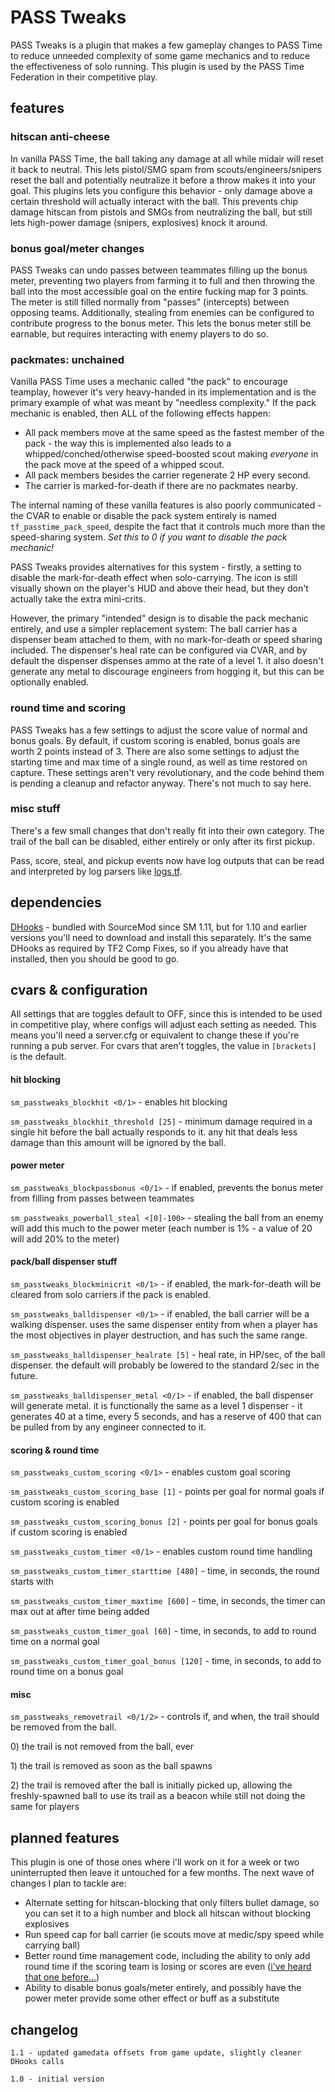 # PASS Tweaks
PASS Tweaks is a plugin that makes a few gameplay changes to PASS Time to reduce unneeded complexity of some game mechanics and to reduce the effectiveness of solo running. This plugin is used by the PASS Time Federation in their competitive play.

## features
### hitscan anti-cheese
In vanilla PASS Time, the ball taking any damage at all while midair will reset it back to neutral. This lets pistol/SMG spam from scouts/engineers/snipers reset the ball and potentially neutralize it before a throw makes it into your goal. This plugins lets you configure this behavior - only damage above a certain threshold will actually interact with the ball. This prevents chip damage hitscan from pistols and SMGs from neutralizing the ball, but still lets high-power damage (snipers, explosives) knock it around.

### bonus goal/meter changes
PASS Tweaks can undo passes between teammates filling up the bonus meter, preventing two players from farming it to full and then throwing the ball into the most accessible goal on the entire fucking map for 3 points. The meter is still filled normally from "passes" (intercepts) between opposing teams. Additionally, stealing from enemies can be configured to contribute progress to the bonus meter. This lets the bonus meter still be earnable, but requires interacting with enemy players to do so.

### packmates: unchained
Vanilla PASS Time uses a mechanic called "the pack" to encourage teamplay, however it's very heavy-handed in its implementation and is the primary example of what was meant by "needless complexity." If the pack mechanic is enabled, then ALL of the following effects happen:
* All pack members move at the same speed as the fastest member of the pack - the way this is implemented also leads to a whipped/conched/otherwise speed-boosted scout making _everyone_ in the pack move at the speed of a whipped scout.
* All pack members besides the carrier regenerate 2 HP every second.
* The carrier is marked-for-death if there are no packmates nearby.

The internal naming of these vanilla features is also poorly communicated - the CVAR to enable or disable the pack system entirely is named `tf_passtime_pack_speed`, despite the fact that it controls much more than the speed-sharing system. _Set this to 0 if you want to disable the pack mechanic!_

PASS Tweaks provides alternatives for this system - firstly, a setting to disable the mark-for-death effect when solo-carrying. The icon is still visually shown on the player's HUD and above their head, but they don't actually take the extra mini-crits.

However, the primary "intended" design is to disable the pack mechanic entirely, and use a simpler replacement system: The ball carrier has a dispenser beam attached to them, with no mark-for-death or speed sharing included. The dispenser's heal rate can be configured via CVAR, and by default the dispenser dispenses ammo at the rate of a level 1. it also doesn't generate any metal to discourage engineers from hogging it, but this can be optionally enabled.

### round time and scoring
PASS Tweaks has a few settings to adjust the score value of normal and bonus goals. By default, if custom scoring is enabled, bonus goals are worth 2 points instead of 3. There are also some settings to adjust the starting time and max time of a single round, as well as time restored on capture. These settings aren't very revolutionary, and the code behind them is pending a cleanup and refactor anyway. There's not much to say here.

### misc stuff
There's a few small changes that don't really fit into their own category. The trail of the ball can be disabled, either entirely or only after its first pickup.

Pass, score, steal, and pickup events now have log outputs that can be read and interpreted by log parsers like [logs.tf](http://logs.tf).
## dependencies
[DHooks](https://github.com/peace-maker/DHooks2) - bundled with SourceMod since SM 1.11, but for 1.10 and earlier versions you'll need to download and install this separately. It's the same DHooks as required by TF2 Comp Fixes, so if you already have that installed, then you should be good to go.
## cvars & configuration
All settings that are toggles default to OFF, since this is intended to be used in competitive play, where configs will adjust each setting as needed. This means you'll need a server.cfg or equivalent to change these if you're running a pub server. For cvars that aren't toggles, the value in `[brackets]` is the default.

#### hit blocking

`sm_passtweaks_blockhit <0/1>` - enables hit blocking

`sm_passtweaks_blockhit_threshold [25]` - minimum damage required in a single hit before the ball actually responds to it. any hit that deals less damage than this amount will be ignored by the ball.

#### power meter
`sm_passtweaks_blockpassbonus <0/1>` - if enabled, prevents the bonus meter from filling from passes between teammates

`sm_passtweaks_powerball_steal <[0]-100>` - stealing the ball from an enemy will add this much to the power meter (each number is 1% - a value of 20 will add 20% to the meter)

#### pack/ball dispenser stuff

`sm_passtweaks_blockminicrit <0/1>` - if enabled, the mark-for-death will be cleared from solo carriers if the pack is enabled.

`sm_passtweaks_balldispenser <0/1>` - if enabled, the ball carrier will be a walking dispenser. uses the same dispenser entity from when a player has the most objectives in player destruction, and has such the same range.

`sm_passtweaks_balldispenser_healrate [5]` - heal rate, in HP/sec, of the ball dispenser. the default will probably be lowered to the standard 2/sec in the future.

`sm_passtweaks_balldispenser_metal <0/1>` - if enabled, the ball dispenser will generate metal. it is functionally the same as a level 1 dispenser - it generates 40 at a time, every 5 seconds, and has a reserve of 400 that can be pulled from by any engineer connected to it.

#### scoring & round time
`sm_passtweaks_custom_scoring <0/1>` - enables custom goal scoring

`sm_passtweaks_custom_scoring_base [1]` - points per goal for normal goals if custom scoring is enabled

`sm_passtweaks_custom_scoring_bonus [2]` - points per goal for bonus goals if custom scoring is enabled

`sm_passtweaks_custom_timer <0/1>` - enables custom round time handling

`sm_passtweaks_custom_timer_starttime [480]` - time, in seconds, the round starts with

`sm_passtweaks_custom_timer_maxtime [600]` - time, in seconds, the timer can max out at after time being added

`sm_passtweaks_custom_timer_goal [60]` - time, in seconds, to add to round time on a normal goal

`sm_passtweaks_custom_timer_goal_bonus [120]` - time, in seconds, to add to round time on a bonus goal

#### misc
`sm_passtweaks_removetrail <0/1/2>` - controls if, and when, the trail should be removed from the ball.

0\) the trail is not removed from the ball, ever

1\) the trail is removed as soon as the ball spawns

2\) the trail is removed after the ball is initially picked up, allowing the freshly-spawned ball to use its trail as a beacon while still not doing the same for players

## planned features
This plugin is one of those ones where i'll work on it for a week or two uninterrupted then leave it untouched for a few months. The next wave of changes I plan to tackle are:
* Alternate setting for hitscan-blocking that only filters bullet damage, so you can set it to a high number and block all hitscan without blocking explosives
* Run speed cap for ball carrier (ie scouts move at medic/spy speed while carrying ball)
* Better round time management code, including the ability to only add round time if the scoring team is losing or scores are even ([i've heard that one before...](https://github.com/SirBlockles/improved-CTF))
* Ability to disable bonus goals/meter entirely, and possibly have the power meter provide some other effect or buff as a substitute

## changelog
```
1.1 - updated gamedata offsets from game update, slightly cleaner DHooks calls

1.0 - initial version
```